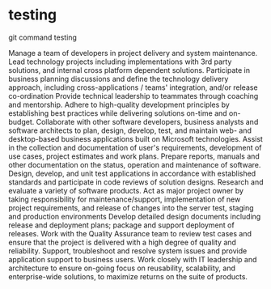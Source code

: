 # testing
git command testing


Manage a team of developers in project delivery and system maintenance.
Lead technology projects including implementations with 3rd party solutions, and internal cross platform dependent solutions.
Participate in business planning discussions and define the technology delivery approach, including cross-applications / teams' integration, and/or release co-ordination
Provide technical leadership to teammates through coaching and mentorship.
Adhere to high-quality development principles by establishing best practices while delivering solutions on-time and on-budget.
Collaborate with other software developers, business analysts and software architects to plan, design, develop, test, and maintain web- and desktop-based business applications built on Microsoft technologies.
Assist in the collection and documentation of user's requirements, development of use cases, project estimates and work plans.
Prepare reports, manuals and other documentation on the status, operation and maintenance of software.
Design, develop, and unit test applications in accordance with established standards and participate in code reviews of solution designs.
Research and evaluate a variety of software products.
Act as major project owner by taking responsibility for maintenance/support, implementation of new project requirements, and release of changes into the server test, staging and production environments
Develop detailed design documents including release and deployment plans; package and support deployment of releases.
Work with the Quality Assurance team to review test cases and ensure that the project is delivered with a high degree of quality and reliability.
Support, troubleshoot and resolve system issues and provide application support to business users.
Work closely with IT leadership and architecture to ensure on-going focus on reusability, scalability, and enterprise-wide solutions, to maximize returns on the suite of products.
